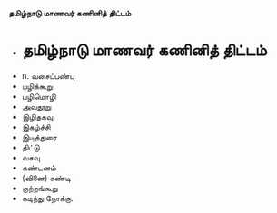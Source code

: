 **தமிழ்நாடு மாணவர் கணினித் திட்டம்**
- # தமிழ்நாடு மாணவர் கணினித் திட்டம்
- n. வசைப்பண்பு
- பழிக்கூறு
- பழிமொழி
- அவதூறு
- இழிதகவு
- இகழ்ச்சி
- இடித்துரை
- திட்டு
- வசவு
- கண்டனம்
- (வினை) கண்டி
- குற்றங்கூறு
- கடிந்து நோக்கு.


